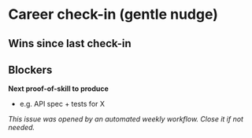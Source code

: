 # Career check-in (gentle nudge)

**Wins since last check-in**
- 

**Blockers**
- 

**Next proof-of-skill to produce**
- e.g. API spec + tests for X

_This issue was opened by an automated weekly workflow. Close it if not needed._
